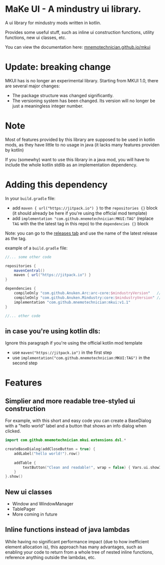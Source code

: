 # MaKe UI - A mindustry ui library.
A ui library for mindustry mods written in kotlin.

Provides some useful stuff, such as inline ui construction functions, utility functions, new ui classes, etc.

You can view the documentation here: [mnemotechnician.github.io/mkui](https://mnemotechnician.github.io/mkui/)

# Update: breaking change
MKUI has is no longer an experimental library.
Starting from MKUI 1.0, there are several major changes:
- The package structure was changed significantly.
- The versioning system has been changed. Its version will no longer be just a meaningless integer number.

# Note
Most of features provided by this library are supposed to be used in kotlin mods, as they have little to no usage in java (it lacks many features providen by kotlin)

If you (somewhy) want to use this library in a java mod, you will have to include the whole kotlin stdlib as an implementation dependency.

# Adding this dependency
In your `build.gradle` file:
* add `maven { url("https://jitpack.io") }` to the `repositories {}` block 
(it should already be here if you're using the official mod template)
* add `implementation "com.github.mnemotechnician:MKUI:TAG"` (replace `TAG` with the the latest tag in this repo) to the `dependencies {}` block

Note: you can go to the [releases tab](https://github.com/mnemotechnician/mkui/releases) and use the name of the latest release as the tag. 

example of a `build.gradle` file:
```groovy
//... some other code

repositories {
	mavenCentral()
	maven { url("https://jitpack.io") }
}

dependencies {
	compileOnly "com.github.Anuken.Arc:arc-core:$mindustryVersion"   //these two lines should
	compileOnly "com.github.Anuken.Mindustry:core:$mindustryVersion" //already be here
	implementation "com.github.mnemotechnician:mkui:v1.1"
}

//... other code
```

## in case you're using kotlin dls:
Ignore this paragraph if you're using the official kotlin mod template
* use `maven("https://jitpack.io")` in the first step
* use `implementation("com.github.mnemotechnician:MKUI:TAG")` in the second step

# Features

## Simplier and more readable tree-styled ui construction
For example, with this short and easy code you can create a BaseDialog with a "hello world" label
and a button that shows an info dialog when clicked.

```kotlin
import com.github.mnemotechnician.mkui.extensions.dsl.*

createBaseDialog(addCloseButton = true) {
	addLabel("hello world!").row()
	
	addTable {
		textButton("Clean and readable!", wrap = false) { Vars.ui.showInfo("Yay!") }
	}
}.show()
```

## New ui classes
* Window and WindowManager
* TablePager
* More coming in future

## Inline functions instead of java lambdas
While having no significant performance impact (due to how inefficient element allocation is),
this approach has many advantages, such as enabling your code to return from a whole tree of
nested inline functions, reference anything outside the lambdas, etc.
